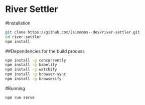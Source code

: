 # River Settler

#Installation
```bash
git clone https://github.com/Jsimmons--dev/river-settler.git
cd river-settler
npm install
```
##Dependencies for the build process
```bash
npm install -g concurrently
npm install -g babelify
npm install -g watchify
npm install -g browser-sync
npm install -g browserify
```

#Running
```bash
npm run serve 
```

